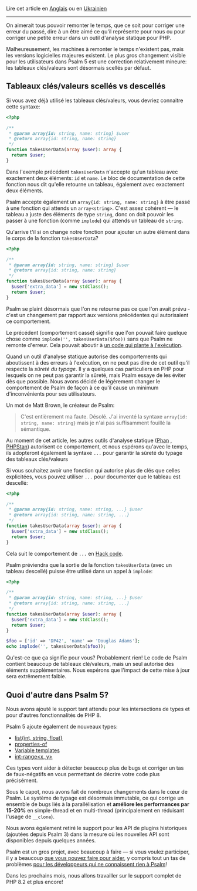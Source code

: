 <!--
  title: Announcing Psalm 5
  date: 2022-11-22 08:30:00
  author: The Maintainers of Psalm
-->

Lire cet article en [Anglais](/articles/psalm-5) ou en [Ukrainien](/articles/psalm-5-uk)

---

On aimerait tous pouvoir remonter le temps, que ce soit pour corriger une erreur du passé, dire à un être aimé ce qu'il représente pour nous ou pour corriger une petite erreur dans un outil d'analyse statique pour PHP.

Malheureusement, les machines à remonter le temps n'existent pas, mais les versions logicielles majeures existent. Le plus gros changement visible pour les utilisateurs dans Psalm 5 est une correction relativement mineure: les tableaux clés/valeurs sont désormais scellés par défaut.

## Tableaux clés/valeurs scellés vs descellés

Si vous avez déjà utilisé les tableaux clés/valeurs, vous devriez connaitre cette syntaxe:

```php
<?php

/**
 * @param array{id: string, name: string} $user
 * @return array{id: string, name: string}
 */
function takesUserData(array $user): array {
  return $user;
}
```

Dans l'exemple précédent `takesUserData` n'accepte qu'un tableau avec exactement deux éléments: `id` et `name`. Le bloc de documentation de cette fonction nous dit qu'elle retourne un tableau, également avec exactement deux éléments.

Psalm accepte également un `array{id: string, name: string}` à être passé à une fonction qui attends un `array<string>`. C'est assez cohérent — le tableau a juste des éléments de type `string`, donc on doit pouvoir les passer à une fonction (comme `implode`) qui attends un tableau de `string`.

Qu'arrive t'il si on change notre fonction pour ajouter un autre élément dans le corps de la fonction `takesUserData`?

```php
<?php

/**
 * @param array{id: string, name: string} $user
 * @return array{id: string, name: string}
 */
function takesUserData(array $user): array {
  $user['extra_data'] = new stdClass();
  return $user;
}
```

Psalm se plaint désormais que l'on ne retourne pas ce que l'on avait prévu - c'est un changement par rapport aux versions précédentes qui autorisaient ce comportement.

Le précédent (comportement cassé) signifie que l'on pouvait faire quelque chose comme `implode('', takesUserData($foo))` sans que Psalm ne remonte d'erreur. Cela pouvait aboutir à [un code qui plante à l'exécution](https://3v4l.org/PoVil).

Quand un outil d'analyse statique autorise des comportements qui aboutissent à des erreurs à l'exécution, on ne peut pas dire de cet outil qu'il respecte la *sûreté du typage*. Il y a quelques cas particuliers en PHP pour lesquels on ne peut pas garantir la sûreté, mais Psalm essaye de les éviter dès que possible. Nous avons décidé de légèrement changer le comportement de Psalm de façon à ce qu'il cause un minimum d'inconvénients pour ses utilisateurs.

Un mot de Matt Brown, le créateur de Psalm:

> C'est entièrement ma faute. Désolé. J'ai inventé la syntaxe `array{id: string, name: string}` mais je n'ai pas suffisamment fouillé la sémantique.

Au moment de cet article, les autres outils d'analyse statique ([Phan](https://phan.github.io/demo/?code=%3C%3Fphp%0A%0A%2F**%0A+*+%40param+array%7Bid%3A+string%2C+name%3A+string%7D+%24user%0A+*+%40return+array%7Bid%3A+string%2C+name%3A+string%7D%0A+*%2F%0Afunction+takesUserData%28array+%24user%29%3A+array+%7B%0A++%24user%5B%27extra_data%27%5D+%3D+new+stdClass%28%29%3B%0A++return+%24user%3B%0A%7D%0A%0A%24foo+%3D+%5B%27id%27+%3D%3E+%27DP42%27%2C+%27name%27+%3D%3E+%27Douglas+Adams%27%5D%3B%0Aecho+implode%28%27%27%2C+takesUserData%28%24foo%29%29%3B) , [PHPStan](https://phpstan.org/r/4a61d13c-74f0-46d3-9bad-f3a61dd1d172)) autorisent ce comportement, et nous espérons qu'avec le temps, ils adopteront également la syntaxe `...` pour garantir la sûreté du typage des tableaux clés/valeurs

Si vous souhaitez avoir une fonction qui autorise plus de clés que celles explicitées, vous pouvez utiliser `...` pour documenter que le tableau est descellé:

```php
<?php

/**
 * @param array{id: string, name: string, ...} $user
 * @return array{id: string, name: string, ...}
 */
function takesUserData(array $user): array {
  $user['extra_data'] = new stdClass();
  return $user;
}
```

Cela suit le comportement de `...` en [Hack code](https://docs.hhvm.com/hack/built-in-types/shape#open-and-closed-shapes).

Psalm préviendra que la sortie de la fonction `takesUserData` (avec un tableau descellé) puisse être utilisé dans un appel à `implode`:

```php
<?php

/**
 * @param array{id: string, name: string, ...} $user
 * @return array{id: string, name: string, ...}
 */
function takesUserData(array $user): array {
  $user['extra_data'] = new stdClass();
  return $user;
}

$foo = ['id' => 'DP42', 'name' => 'Douglas Adams'];
echo implode('', takesUserData($foo));
```

Qu'est-ce que ça signifie pour vous? Probablement rien! Le code de Psalm contient beaucoup de tableaux clé/valeurs, mais un seul autorise des éléments supplémentaires. Nous espérons que l'impact de cette mise à jour sera extrêmement faible.

## Quoi d'autre dans Psalm 5?

Nous avons ajouté le support tant attendu pour les intersections de types et pour d'autres fonctionnalités de PHP 8.

Psalm 5 ajoute également de nouveaux types:

- [list{int, string, float}](https://psalm.dev/docs/annotating_code/type_syntax/array_types/#list-shapes)
- [properties-of<T>](https://psalm.dev/docs/annotating_code/type_syntax/utility_types/#properties-oft)
- [Variable templates](https://psalm.dev/docs/annotating_code/type_syntax/utility_types/#variable-templates)
- [int-range<x, y>](https://psalm.dev/docs/annotating_code/type_syntax/scalar_types/#int-range)

Ces types vont aider à détecter beaucoup plus de bugs et corriger un tas de faux-négatifs en vous permettant de décrire votre code plus précisément.

Sous le capot, nous avons fait de nombreux changements dans le cœur de Psalm. Le système de typage est désormais immutable, ce qui corrige un ensemble de bugs liés à la parallélisation et **améliore les performances par 15-20%** en simple-thread et en multi-thread (principalement en réduisant l'usage de `__clone`).

Nous avons également retiré le support pour les API de plugins historiques (ajoutées depuis Psalm 3) dans la mesure où les nouvelles API sont disponibles depuis quelques années.

Psalm est un gros projet, avec beaucoup à faire — si vous voulez participer, il y a beaucoup [que vous pouvez faire pour aider](https://github.com/vimeo/psalm/issues?q=is%3Aissue+is%3Aopen+label%3A%22Help+wanted%22), y compris tout un tas de problèmes [pour les développeurs qui ne connaissent rien à Psalm](https://github.com/vimeo/psalm/issues?q=is%3Aissue+is%3Aopen+label%3A%22easy+problems%22)!

Dans les prochains mois, nous allons travailler sur le support complet de PHP 8.2 et plus encore!
